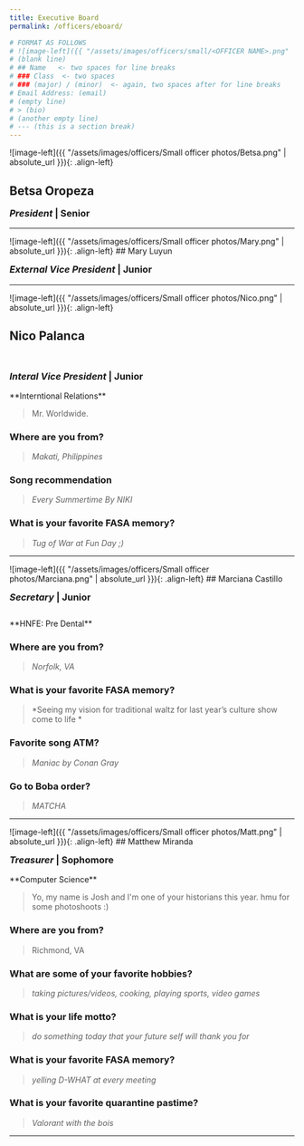 ```yaml
---
title: Executive Board
permalink: /officers/eboard/

# FORMAT AS FOLLOWS
# ![image-left]({{ "/assets/images/officers/small/<OFFICER NAME>.png" | absolute_url }}){: .align-left}
# (blank line)
# ## Name   <- two spaces for line breaks
# ### Class  <- two spaces
# ### (major) / (minor)  <- again, two spaces after for line breaks
# Email Address: (email)
# (empty line)
# > (bio)
# (another empty line)
# --- (this is a section break)
---
```


<div id="Betsa"></div>
![image-left]({{ "/assets/images/officers/Small officer photos/Betsa.png" | absolute_url }}){: .align-left}

## Betsa Oropeza  
<p style="margin-bottom: 0.45em; padding: 0">  
<a href="https://www.instagram.com/betsabeeeth/" style="margin: 0; padding: 0"><i class="fa fa-2x fa-fw fa-instagram" style="color: #494e48"></i></a>
<a href="mailto:betsabethoropeza@vt.edu" style="margin: 0; padding: 0"><i class="fa fa-2x fa-fw fa-envelope" style="color: #494e48"></i></a></p>
<h3 style="margin-top: 0"><em>President</em> | Senior</h3>

---

<div id="Mary"></div>
![image-left]({{ "/assets/images/officers/Small officer photos/Mary.png" | absolute_url }}){: .align-left}
## Mary Luyun
<p style="margin-bottom: 0.45em; padding: 0">
<a href="https://www.instagram.com/mary_antonette_/" style="margin: 0; padding: 0"><i class="fa fa-2x fa-fw fa-instagram" style="color: #494e48"></i></a>
<a href="maryluyun@vt.edu" style="margin: 0; padding: 0"><i class="fa fa-2x fa-fw fa-envelope" style="color: #494e48"></i></a></p>
<h3 style="margin-top: 0"><em>External Vice President</em> | Junior</h3>

---

<div id="Nico"></div>
![image-left]({{ "/assets/images/officers/Small officer photos/Nico.png" | absolute_url }}){: .align-left}

## Nico Palanca  
<a href="https://www.instagram.com/nicopalanca/" style="margin: 0; padding: 0"><i class="fa fa-2x fa-fw fa-instagram" style="color: #494e48"></i></a>  
<a href="mailto:nicolaspalanca@vt.edu" style="margin: 0; padding: 0"><i class="fa fa-2x fa-fw fa-envelope" style="color: #494e48"></i></a>  
<h3 style="margin-top: 0"><em>Interal Vice President</em> | Junior</h3>  
**Interntional Relations**  

>Mr. Worldwide.

### **Where are you from?**  

>*Makati, Philippines*

### **Song recommendation**  

> *Every Summertime By NIKI*

### **What is your favorite FASA memory?**  

> *Tug of War at Fun Day ;)*

---

<div id="Marciana"></div>
![image-left]({{ "/assets/images/officers/Small officer photos/Marciana.png" | absolute_url }}){: .align-left}
## Marciana Castillo
<p style="margin-bottom: 0.45em; padding: 0">
<a href="https://www.instagram.com/mg.castle/" style="margin: 0; padding: 0"><i class="fa fa-2x fa-fw fa-instagram" style="color: #494e48"></i></a>
<a href="mailto:marcianacastillo@vt.edu" style="margin: 0; padding: 0"><i class="fa fa-2x fa-fw fa-envelope" style="color: #494e48"></i></a></p>
<h3 style="margin-top: 0"><em>Secretary</em> | Junior</h3>
<div style="margin-top: 2em"></div>
**HNFE: Pre Dental**


### **Where are you from?**

>*Norfolk, VA*

### **What is your favorite FASA memory?**

> *Seeing my vision for traditional waltz for last year’s culture show come to life *

### **Favorite song ATM?**

> *Maniac by Conan Gray*

### **Go to Boba order?**

> *MATCHA*


---

<div id="Matt"></div>
![image-left]({{ "/assets/images/officers/Small officer photos/Matt.png" | absolute_url }}){: .align-left}
## Matthew Miranda
<p style="margin-bottom: 0.45em; padding: 0"><a href="https://www.instagram.com/maphew.miranda/" style="margin: 0; padding: 0"><i class="fa fa-2x fa-fw fa-instagram" style="color: #494e48"></i></a>
<a href="https://twitter.com/joshmprotacio" style="color: #494e48"><i class="fa fa-2x fa-fw fa-twitter"></i></a>
<a href="mailto:mmira02@vt.edu" style="margin: 0; padding: 0"><i class="fa fa-2x fa-fw fa-envelope" style="color: #494e48"></i></a></p>
<h3 style="margin-top: 0"><em>Treasurer</em> | Sophomore</h3>
**Computer Science**

> Yo, my name is Josh and I'm one of your historians this year. hmu for some photoshoots :)

### **Where are you from?**
> Richmond, VA

### **What are some of your favorite hobbies?**

> *taking pictures/videos, cooking, playing sports, video games*

### **What is your life motto?**

> *do something today that your future self will thank you for*

### **What is your favorite FASA memory?**

> *yelling D-WHAT at every meeting*

### **What is your favorite quarantine pastime?**

> *Valorant with the bois*

---
